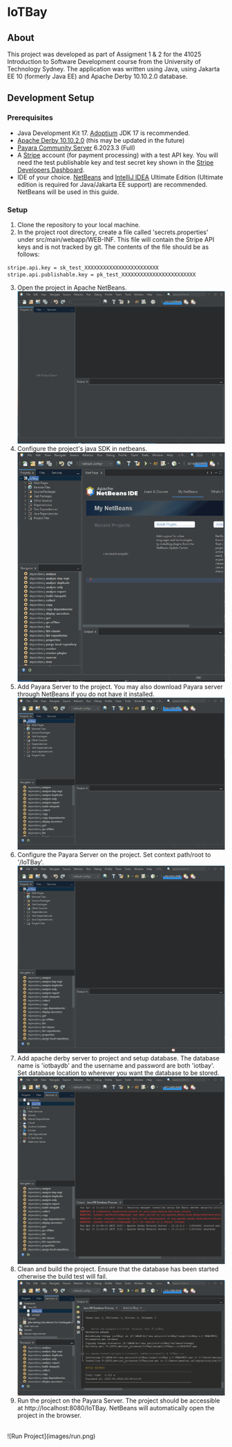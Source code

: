 # IoTBay

## About
This project was developed as part of Assigment 1 & 2 for the 41025 Introduction to Software Development course from the University of Technology Sydney. The application was written using Java, using Jakarta EE 10 (formerly Java EE) and Apache Derby 10.10.2.0 database.

## Development Setup

### Prerequisites
- Java Development Kit 17. [Adoptium](https://adoptium.net/en-GB/) JDK 17 is recommended.
- [Apache Derby 10.10.2.0](https://db.apache.org/derby/releases/release-10.10.2.0.html) (this may be updated in the future)
- [Payara Community Server](https://www.payara.fish/downloads/payara-platform-community-edition/) 6.2023.3 (Full) 
- A [Stripe](https://stripe.com/au) account (for payment processing) with a test API key. You will need the test publishable key and test secret key shown in the [Stripe Developers Dashboard](https://dashboard.stripe.com/test/apikeys).
- IDE of your choice. [NetBeans](https://netbeans.apache.org/) and [IntelliJ IDEA](https://www.jetbrains.com/idea/) Ultimate Edition (Ultimate edition is required for Java/Jakarta EE support) are recommended. NetBeans will be used in this guide.

### Setup
1. Clone the repository to your local machine.
2. In the project root directory, create a file called 'secrets.properties' under src/main/webapp/WEB-INF. This file will contain the Stripe API keys and is not tracked by git. The contents of the file should be as follows:
```
stripe.api.key = sk_test_XXXXXXXXXXXXXXXXXXXXXXXX
stripe.api.publishable.key = pk_test_XXXXXXXXXXXXXXXXXXXXXXXX
```
3. Open the project in Apache NetBeans.
![NetBeans](images/open_project.gif)
4. Configure the project's java SDK in netbeans.
![Configure Java SDK](images/configure_sdk.gif)
4. Add Payara Server to the project. You may also download Payara server through NetBeans if you do not have it installed.
![Add Payara Server](images/add_payara_server.gif)
5. Configure the Payara Server on the project. Set context path/root to '/IoTBay'.
![Configure Payara Server](images/configure_server.gif)
6. Add apache derby server to project and setup database. The database name is 'iotbaydb' and the username and password are both 'iotbay'. Set database location to wherever you want the database to be stored.
![Add Derby Server](images/configure_db.gif)
7. Clean and build the project. Ensure that the database has been started otherwise the build test will fail.
![Clean and Build](images/build.gif)
8. Run the project on the Payara Server. The project should be accessible at http://localhost:8080/IoTBay. NetBeans will automatically open the project in the browser.
<br>
![Run Project](images/run.png)